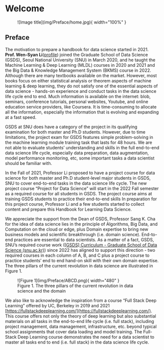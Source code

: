 # Welcome

<figure markdown>
  ![Image title](img/Preface/home.jpg){ width="100%" }
</figure>

## Preface

The motivation to prepare a handbook for data science started in 2021. **Prof. Wen-Syan Li**([profile](https://aml.gsds.snu.ac.kr/members#h.q483l1nrxq5h)) joined the Graduate School of Data Science (GSDS), Seoul National University (SNU) in March 2020, and he taught the Machine Learning & Deep Learning (MLDL) courses in 2020 and 2021 and the Big Data & Knowledge Management System (BKMS) course in 2022. Although there are many textbooks available on the market. However, most books focus on either statistical analysis or theorem  aspects of machine learning & deep learning, they do not satisfy one of the essential aspects of data science - hands-on experience and conduct tasks in the data science life cycle end to end. Much information is available on the internet: blob, seminars, conference tutorials, personal websites, Youtube, and online education service providers, like Coursera. It is time-consuming to allocate all the information, especially the information that is evolving and expanding at a fast speed.

GSDS at SNU does have a category of the project in its qualifying examination for both master and Ph.D students. However, due to time limitations, the project exam for GSDS features simple problem-solving in the machine learning module training task that lasts for 48 hours. We are not able to evaluate students’ understanding and skills in the full end-to-end data science life cycle, especially data preparation, data augmentation, model performance monitoring, etc, some important tasks a data scientist should be familiar with. 

In the Fall of 2021, Professor Li proposed to have a project course for data science for both master and Ph.D student-level major students in GSDS, SNU to cover end-to-end tasks in the data science life cycle. The new project course “Project for Data Science” will start in the 2022 Fall semester as a required course for all students in GSDS. The project course aims at training GSDS students to practice their end-to-end skills In preparation for this project course, Professor Li and a few students started to collect content and prepare this Handbook for Learning Data Science.

We appreciate the support from the Dean of GSDS, Professor Sang K. Cha for the idea of data science lies in the principle of Algorithms, Big Data, and Computation on the cloud or edge, plus Domain expertise to bring new business models and scientific breakthrough (i.e. domain science).  End-to-end practices are essential to data scientists. As a matter of a fact, GSDS, SNU’s required course work ([\[GSDS\] Curriculum - Graduate School of Data Science (snu.ac.kr)](https://gsds.snu.ac.kr/gsds_curr/)) since 2022 has aligned to support this direction - two required courses in each column of A, B, and C plus a project course to practice students’ end to end hand-on skill with their own domain expertise. The three pillars of the current revolution in data science are illustrated in Figure 1.

<figure markdown>
  ![Figure 1](img/Preface/ABCD.png){ width="480" }
  <figcaption>Figure 1. The three pillars of the current revolution in data science and the domain</figcaption>
</figure>

We also like to acknowledge the inspiration from a course “Full Stack Deep Learning” offered by UC, Berkeley in 2019 and 2021 [https://fullstackdeeplearning.com/](https://fullstackdeeplearning.com/). This course offers not only the theory of deep learning but also substantial materials on all tasks in the end-to-end life cycle (i.e. full stack), including  project management, data management, infrastructure, etc. beyond typical school assignments that cover data loading and model training. The Full-Stack Deep Learning course demonstrates the need for a data scientist to master all tasks end to end (i.e. full stack) in the data science life cycle. 